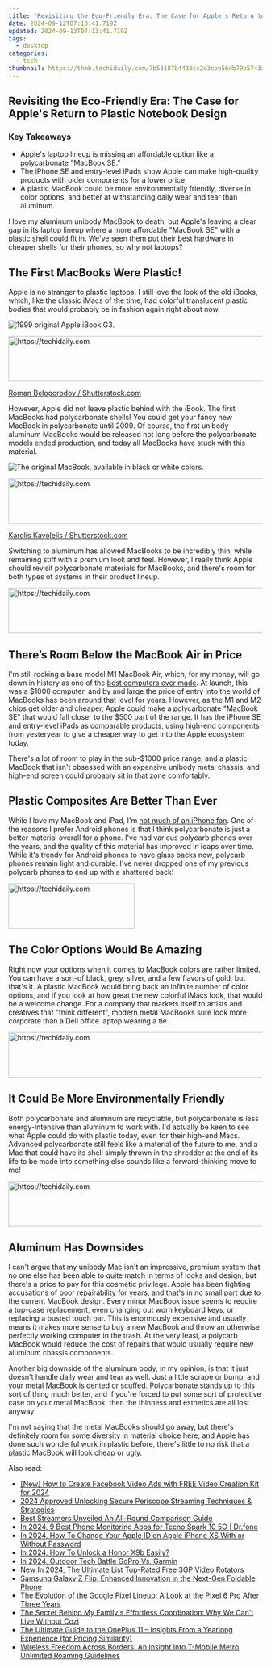 ```yaml
---
title: "Revisiting the Eco-Friendly Era: The Case for Apple's Return to Plastic Notebook Design"
date: 2024-09-12T07:13:41.719Z
updated: 2024-09-13T07:13:41.719Z
tags:
  - desktop
categories:
  - tech
thumbnail: https://thmb.techidaily.com/7b53187b4430cc2c3cbe56db79b5743ab13bdfc8c137447758d708535575ea61.png
---
```


## Revisiting the Eco-Friendly Era: The Case for Apple's Return to Plastic Notebook Design

### Key Takeaways

* Apple's laptop lineup is missing an affordable option like a polycarbonate "MacBook SE."
* The iPhone SE and entry-level iPads show Apple can make high-quality products with older components for a lower price.
* A plastic MacBook could be more environmentally friendly, diverse in color options, and better at withstanding daily wear and tear than aluminum.

 I love my aluminum unibody MacBook to death, but Apple's leaving a clear gap in its laptop lineup where a more affordable "MacBook SE" with a plastic shell could fit in. We've seen them put their best hardware in cheaper shells for their phones, so why not laptops?

##  The First MacBooks Were Plastic!

 Apple is no stranger to plastic laptops. I still love the look of the old iBooks, which, like the classic iMacs of the time, had colorful translucent plastic bodies that would probably be in fashion again right about now.

![1999 original Apple iBook G3.](https://static1.howtogeekimages.com/wordpress/wp-content/uploads/2024/07/1999-original-apple-ibook-g3.jpg) 

<!-- affiliate ads begin -->
<a href="https://bluettius.sjv.io/c/5597632/2139123/17108" target="_top" id="2139123">
  <img src="//a.impactradius-go.com/display-ad/17108-2139123" border="0" alt="https://techidaily.com" width="728" height="90"/>
</a>
<img height="0" width="0" src="https://bluettius.sjv.io/i/5597632/2139123/17108" style="position:absolute;visibility:hidden;" border="0" />
<!-- affiliate ads end -->

[Roman Belogorodov / Shutterstock.com](https://www.shutterstock.com/image-photo/terrassa-spainaugust-9-2020-1999-original-1794616120)

 However, Apple did not leave plastic behind with the iBook. The first MacBooks had polycarbonate shells! You could get your fancy new MacBook in polycarbonate until 2009\. Of course, the first unibody aluminum MacBooks would be released not long before the polycarbonate models ended production, and today all MacBooks have stuck with this material.

![The original MacBook, available in black or white colors.](https://static1.howtogeekimages.com/wordpress/wp-content/uploads/2024/07/the-original-macbook-available-in-black-or-white-colors.jpg) 

<!-- affiliate ads begin -->
<a href="https://ephamedtechinc.pxf.io/c/5597632/2137210/26400" target="_top" id="2137210">
  <img src="//a.impactradius-go.com/display-ad/26400-2137210" border="0" alt="https://techidaily.com" width="728" height="90"/>
</a>
<img height="0" width="0" src="https://ephamedtechinc.pxf.io/i/5597632/2137210/26400" style="position:absolute;visibility:hidden;" border="0" />
<!-- affiliate ads end -->

[Karolis Kavolelis / Shutterstock.com](https://www.shutterstock.com/image-photo/vilniuslithuania-september-1-2020-original-macbook-1807389976)

 Switching to aluminum has allowed MacBooks to be incredibly thin, while remaining stiff with a premium look and feel. However, I really think Apple should revisit polycarbonate materials for MacBooks, and there's room for both types of systems in their product lineup.

<!-- affiliate ads begin -->
<a href="https://appsumo.8odi.net/c/5597632/2123728/7443" target="_top" id="2123728">
  <img src="//a.impactradius-go.com/display-ad/7443-2123728" border="0" alt="https://techidaily.com" width="728" height="90"/>
</a>
<img height="0" width="0" src="https://appsumo.8odi.net/i/5597632/2123728/7443" style="position:absolute;visibility:hidden;" border="0" />
<!-- affiliate ads end -->

##  There’s Room Below the MacBook Air in Price

 I'm still rocking a base model M1 MacBook Air, which, for my money, will go down in history as one of the [best computers ever made](https://facebook-video-share.techidaily.com/new-2024-approved-discover-the-best-tools-and-tips-to-accurately-tag-your-videos/). At launch, this was a $1000 computer, and by and large the price of entry into the world of MacBooks has been around that level for years. However, as the M1 and M2 chips get older and cheaper, Apple could make a polycarbonate "MacBook SE" that would fall closer to the $500 part of the range. It has the iPhone SE and entry-level iPads as comparable products, using high-end components from yesteryear to give a cheaper way to get into the Apple ecosystem today.

 There's a lot of room to play in the sub-$1000 price range, and a plastic MacBook that isn't obsessed with an expensive unibody metal chassis, and high-end screen could probably sit in that zone comfortably.

##  Plastic Composites Are Better Than Ever

 While I love my MacBook and iPad, I'm [not much of an iPhone fan](https://screen-mirroring-recording.techidaily.com/2024-approved-premium-macpc-video-recording-software/). One of the reasons I prefer Android phones is that I think polycarbonate is just a better material overall for a phone. I've had various polycarb phones over the years, and the quality of this material has improved in leaps over time. While it's trendy for Android phones to have glass backs now, polycarb phones remain light and durable. I've never dropped one of my previous polycarb phones to end up with a shattered back!

<!-- affiliate ads begin -->
<a href="https://aligracehair.sjv.io/c/5597632/2115914/19272" target="_top" id="2115914">
  <img src="//a.impactradius-go.com/display-ad/19272-2115914" border="0" alt="https://techidaily.com" width="250" height="90"/>
</a>
<img height="0" width="0" src="https://aligracehair.sjv.io/i/5597632/2115914/19272" style="position:absolute;visibility:hidden;" border="0" />
<!-- affiliate ads end -->

##  The Color Options Would Be Amazing

 Right now your options when it comes to MacBook colors are rather limited. You can have a sort-of black, grey, silver, and a few flavors of gold, but that's it. A plastic MacBook would bring back an infinite number of color options, and if you look at how great the new colorful iMacs look, that would be a welcome change. For a company that markets itself to artists and creatives that "think different", modern metal MacBooks sure look more corporate than a Dell office laptop wearing a tie.

<!-- affiliate ads begin -->
<a href="https://ephamedtechinc.pxf.io/c/5597632/2137202/26400" target="_top" id="2137202">
  <img src="//a.impactradius-go.com/display-ad/26400-2137202" border="0" alt="https://techidaily.com" width="728" height="90"/>
</a>
<img height="0" width="0" src="https://ephamedtechinc.pxf.io/i/5597632/2137202/26400" style="position:absolute;visibility:hidden;" border="0" />
<!-- affiliate ads end -->

##  It Could Be More Environmentally Friendly

 Both polycarbonate and aluminum are recyclable, but polycarbonate is less energy-intensive than aluminum to work with. I'd actually be keen to see what Apple could do with plastic today, even for their high-end Macs. Advanced polycarbonate still feels like a material of the future to me, and a Mac that could have its shell simply thrown in the shredder at the end of its life to be made into something else sounds like a forward-thinking move to me!

<!-- affiliate ads begin -->
<a href="https://ephamedtechinc.pxf.io/c/5597632/2137204/26400" target="_top" id="2137204">
  <img src="//a.impactradius-go.com/display-ad/26400-2137204" border="0" alt="https://techidaily.com" width="728" height="90"/>
</a>
<img height="0" width="0" src="https://ephamedtechinc.pxf.io/i/5597632/2137204/26400" style="position:absolute;visibility:hidden;" border="0" />
<!-- affiliate ads end -->

##  Aluminum Has Downsides

 I can't argue that my unibody Mac isn't an impressive, premium system that no one else has been able to quite match in terms of looks and design, but there's a price to pay for this cosmetic privilege. Apple has been fighting accusations of [poor repairability](https://driver-download.techidaily.com/get-updated-nvidia-driver-pack-for-geforce-rtx-2070-on-windows-os/) for years, and that's in no small part due to the current MacBook design. Every minor MacBook issue seems to require a top-case replacement, even changing out worn keyboard keys, or replacing a busted touch bar. This is enormously expensive and usually means it makes more sense to buy a new MacBook and throw an otherwise perfectly working computer in the trash. At the very least, a polycarb MacBook would reduce the cost of repairs that would usually require new aluminum chassis components.

 Another big downside of the aluminum body, in my opinion, is that it just doesn't handle daily wear and tear as well. Just a little scrape or bump, and your metal MacBook is dented or scuffed. Polycarbonate stands up to this sort of thing much better, and if you're forced to put some sort of protective case on your metal MacBook, then the thinness and esthetics are all lost anyway!

 I'm not saying that the metal MacBooks should go away, but there's definitely room for some diversity in material choice here, and Apple has done such wonderful work in plastic before, there's little to no risk that a plastic MacBook will look cheap or ugly.

<ins class="adsbygoogle"
     style="display:block"
     data-ad-format="autorelaxed"
     data-ad-client="ca-pub-7571918770474297"
     data-ad-slot="1223367746"></ins>

<ins class="adsbygoogle"
     style="display:block"
     data-ad-client="ca-pub-7571918770474297"
     data-ad-slot="8358498916"
     data-ad-format="auto"
     data-full-width-responsive="true"></ins>

<span class="atpl-alsoreadstyle">Also read:</span>
<div><ul>
<li><a href="https://facebook-videos.techidaily.com/new-how-to-create-facebook-video-ads-with-free-video-creation-kit-for-2024/"><u>[New] How to Create Facebook Video Ads with FREE Video Creation Kit for 2024</u></a></li>
<li><a href="https://fox-boxes.techidaily.com/2024-approved-unlocking-secure-periscope-streaming-techniques-and-strategies/"><u>2024 Approved Unlocking Secure Periscope Streaming Techniques & Strategies</u></a></li>
<li><a href="https://extra-hints.techidaily.com/best-streamers-unveiled-an-all-round-comparison-guide/"><u>Best Streamers Unveiled An All-Round Comparison Guide</u></a></li>
<li><a href="https://android-location-track.techidaily.com/in-2024-9-best-phone-monitoring-apps-for-tecno-spark-10-5g-drfone-by-drfone-virtual-android/"><u>In 2024, 9 Best Phone Monitoring Apps for Tecno Spark 10 5G | Dr.fone</u></a></li>
<li><a href="https://ios-unlock.techidaily.com/in-2024-how-to-change-your-apple-id-on-apple-iphone-xs-with-or-without-password-by-drfone-ios/"><u>In 2024, How To Change Your Apple ID on Apple iPhone XS With or Without Password</u></a></li>
<li><a href="https://easy-unlock-android.techidaily.com/in-2024-how-to-unlock-a-honor-x9b-easily-by-drfone-android/"><u>In 2024, How To Unlock a Honor X9b Easily?</u></a></li>
<li><a href="https://vp-tips.techidaily.com/in-2024-outdoor-tech-battle-gopro-vs-garmin/"><u>In 2024, Outdoor Tech Battle GoPro Vs. Garmin</u></a></li>
<li><a href="https://ai-video-tools.techidaily.com/new-in-2024-the-ultimate-list-top-rated-free-3gp-video-rotators/"><u>New In 2024, The Ultimate List Top-Rated Free 3GP Video Rotators</u></a></li>
<li><a href="https://some-tips.techidaily.com/samsung-galaxy-z-flip-enhanced-innovation-in-the-next-gen-foldable-phone/"><u>Samsung Galaxy Z Flip: Enhanced Innovation in the Next-Gen Foldable Phone</u></a></li>
<li><a href="https://some-tips.techidaily.com/the-evolution-of-the-google-pixel-lineup-a-look-at-the-pixel-6-pro-after-three-years/"><u>The Evolution of the Google Pixel Lineup: A Look at the Pixel 6 Pro After Three Years</u></a></li>
<li><a href="https://some-tips.techidaily.com/the-secret-behind-my-familys-effortless-coordination-why-we-cant-live-without-cozi/"><u>The Secret Behind My Family's Effortless Coordination: Why We Can't Live Without Cozi</u></a></li>
<li><a href="https://some-tips.techidaily.com/the-ultimate-guide-to-the-oneplus-11-insights-from-a-yearlong-experience-for-pricing-similarity/"><u>The Ultimate Guide to the OnePlus 11 – Insights From a Yearlong Experience (for Pricing Similarity)</u></a></li>
<li><a href="https://techtrends.techidaily.com/wireless-freedom-across-borders-an-insight-into-t-mobile-metro-unlimited-roaming-guidelines/"><u>Wireless Freedom Across Borders: An Insight Into T-Mobile Metro Unlimited Roaming Guidelines</u></a></li>
</ul></div>

